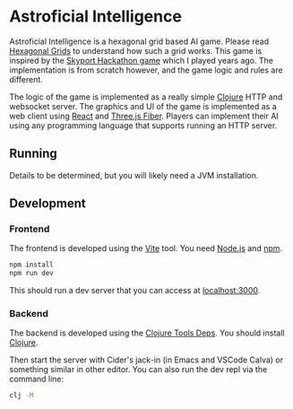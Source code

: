 # Astroficial Intelligence

Astroficial Intelligence is a hexagonal grid based AI game.
Please read [Hexagonal Grids](https://www.redblobgames.com/grids/hexagons/#basics) to understand how such a grid works.
This game is inspired by the [Skyport Hackathon game](https://github.com/pilsprog/skyport-logic) which I played years ago.
The implementation is from scratch however, and the game logic and rules are different.

The logic of the game is implemented as a really simple [Clojure](https://clojure.org) HTTP and websocket server.
The graphics and UI of the game is implemented as a web client using [React](https://reactjs.org) and [Three.js Fiber](https://docs.pmnd.rs/react-three-fiber/getting-started/introduction).
Players can implement their AI using any programming language that supports running an HTTP server.

## Running

Details to be determined, but you will likely need a JVM installation.

## Development

### Frontend

The frontend is developed using the [Vite](https://vitejs.dev) tool.
You need [Node.js](https://nodejs.org/en/) and [npm](https://docs.npmjs.com/downloading-and-installing-node-js-and-npm).

```bash
npm install
npm run dev
```

This should run a dev server that you can access at [localhost:3000](http://localhost:3000).


### Backend

The backend is developed using the [Clojure Tools Deps](https://clojure.org/guides/deps_and_cli).
You should install [Clojure](https://clojure.org/guides/getting_started).

Then start the server with Cider's jack-in (in Emacs and VSCode Calva) or something similar in other editor.
You can also run the dev repl via the command line:

```bash
clj -M
```

